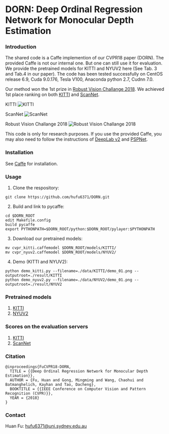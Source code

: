 # DORN: Deep Ordinal Regression Network for Monocular Depth Estimation

### Introduction
The shared code is a Caffe implemention of our CVPR18 paper (DORN). The provided Caffe is not our internal one. But one can still use it for evaluation. We provide the pretrained models for KITTI and NYUV2 here (See Tab. 3 and Tab.4 in our paper).  The code has been tested successfully on CentOS release 6.9, Cuda 9.0.176, Tesla V100, Anaconda python 2.7, Cudnn 7.0. 

Our method won the 1st prize in [Robust Vision Challange 2018](http://www.robustvision.net/index.php). We achieved 1st place ranking on both [KITTI](http://www.cvlibs.net/datasets/kitti/eval_depth.php?benchmark=depth_prediction) and [ScanNet](http://dovahkiin.stanford.edu/adai/). 

KITTI
![KITTI](https://github.com/hufu6371/DORN/blob/master/DORN_Server_Scores/KITTI.jpeg)

ScanNet
![ScanNet](https://github.com/hufu6371/DORN/blob/master/DORN_Server_Scores/ScanNet.jpeg)


Robust Vision Challange 2018
![Robust Vision Challange 2018](https://github.com/hufu6371/DORN/blob/master/DORN_Server_Scores/ROB.jpeg)

This code is only for research purposes. If you use the provided Caffe, you may also need to follow the instructions of [DeepLab v2](https://bitbucket.org/aquariusjay/deeplab-public-ver2) and [PSPNet](https://github.com/hszhao/PSPNet).

### Installation
See [Caffe](https://github.com/BVLC/caffe) for installation.

### Usage
1. Clone the respository:
```
git clone https://github.com/hufu6371/DORN.git
```
2. Build and link to pycaffe:
```
cd $DORN_ROOT
edit Makefile.config
build pycaffe
export PYTHONPATH=$DORN_ROOT/python:$DORN_ROOT/pylayer:$PYTHONPATH
```
3. Download our pretrained models:
```
mv cvpr_kitti.caffemodel $DORN_ROOT/models/KITTI/
mv cvpr_nyuv2.caffemodel $DORN_ROOT/models/NYUV2/
```
4. Demo (KITTI and NYUV2):  
```
python demo_kitti.py --filename=./data/KITTI/demo_01.png --outputroot=./result/KITTI
python demo_nyuv2.py --filename=./data/NYUV2/demo_01.png --outputroot=./result/NYUV2
```

### Pretrained models
1. [KITTI](https://drive.google.com/file/d/1twncRAsez7wqCnMTO5yZ1rHtXashu5OD/view?usp=sharing)
2. [NYUV2](https://drive.google.com/file/d/1a1gr1VNBDRDxj2F77x-wzycQC_ZJuKxT/view?usp=sharing)

### Scores on the evaluation servers
1. [KITTI](http://www.cvlibs.net/datasets/kitti/eval_depth.php?benchmark=depth_prediction)
2. [ScanNet](http://dovahkiin.stanford.edu/adai/)

### Citation
```
@inproceedings{FuCVPR18-DORN,
  TITLE = {{Deep Ordinal Regression Network for Monocular Depth Estimation}},
  AUTHOR = {Fu, Huan and Gong, Mingming and Wang, Chaohui and Batmanghelich, Kayhan and Tao, Dacheng},
  BOOKTITLE = {{IEEE Conference on Computer Vision and Pattern Recognition (CVPR)}},
  YEAR = {2018}
}
```
### Contact
Huan Fu: hufu6371@uni.sydney.edu.au


